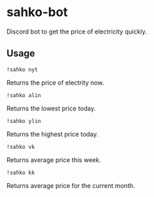 # sahko-bot
Discord bot to get the price of electricity quickly.

## Usage
```
!sahko nyt
```
Returns the price of electrity now.
```
!sahko alin
```
Returns the lowest price today.
```
!sahko ylin
```
Returns the highest price today.
```
!sahko vk
```
Returns average price this week.
```
!sahko kk
```
Returns average price for the current month.
